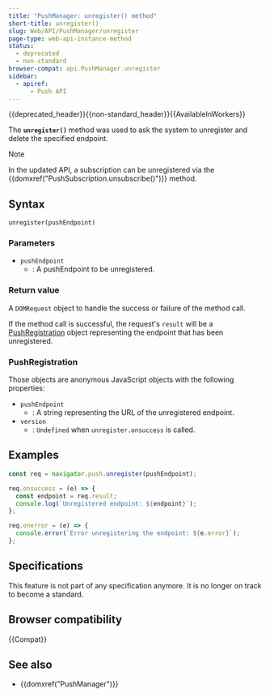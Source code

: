 ```yaml
---
title: "PushManager: unregister() method"
short-title: unregister()
slug: Web/API/PushManager/unregister
page-type: web-api-instance-method
status:
  - deprecated
  - non-standard
browser-compat: api.PushManager.unregister
sidebar:
  - apiref:
      - Push API
---
```


{{deprecated_header}}{{non-standard_header}}{{AvailableInWorkers}}

The **`unregister()`** method was used to ask the system to
unregister and delete the specified endpoint.

> [!NOTE]
> In the updated API, a subscription can be unregistered via the {{domxref("PushSubscription.unsubscribe()")}} method.

## Syntax

```js-nolint
unregister(pushEndpoint)
```

### Parameters

- `pushEndpoint`
  - : A pushEndpoint to be unregistered.

### Return value

A `DOMRequest` object to handle the success or failure of the method call.

If the method call is successful, the request's `result` will be a
[PushRegistration](#pushregistration) object representing the endpoint that has been
unregistered.

### PushRegistration

Those objects are anonymous JavaScript objects with the following properties:

- `pushEndpoint`
  - : A string representing the URL of the unregistered endpoint.
- `version`
  - : `Undefined` when `unregister.onsuccess` is called.

## Examples

```js
const req = navigator.push.unregister(pushEndpoint);

req.onsuccess = (e) => {
  const endpoint = req.result;
  console.log(`Unregistered endpoint: ${endpoint}`);
};

req.onerror = (e) => {
  console.error(`Error unregistering the endpoint: ${e.error}`);
};
```

## Specifications

This feature is not part of any specification anymore. It is no longer on track to become a standard.

## Browser compatibility

{{Compat}}

## See also

- {{domxref("PushManager")}}
